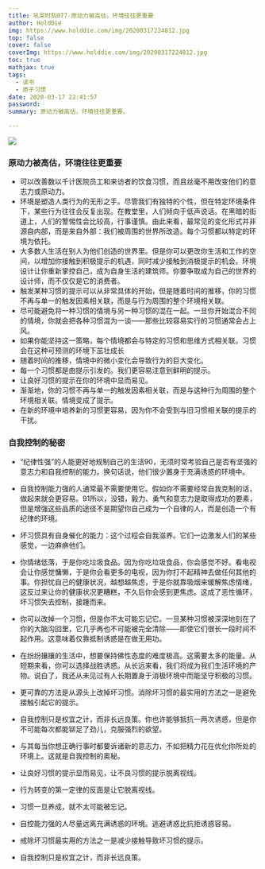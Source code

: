 ```yaml
---
title: 吼呆时刻077-原动力被高估，环境往往更重要
author: HoldDie
img: https://www.holddie.com/img/20200317224812.jpg
top: false
cover: false
coverImg: https://www.holddie.com/img/20200317224812.jpg
toc: true
mathjax: true
tags:
  - 读书
  - 原子习惯
date: 2020-03-17 22:41:57
password:
summary: 原动力被高估，环境往往更重要。

---
```


![](https://www.holddie.com/img/20200317224812.jpg)

### 原动力被高估，环境往往更重要

- 可以改善数以千计医院员工和来访者的饮食习惯，而且丝毫不用改变他们的意志力或原动力。
- 环境是塑造人类行为的无形之手。尽管我们有独特的个性，但在特定环境条件下，某些行为往往会反复出现。在教堂里，人们倾向于低声说话。在黑暗的街道上，人们的警惕性会比较高，行事谨慎。由此来看，最常见的变化形式并非源自内部，而是来自外部：我们被周围的世界所改造。每个习惯都以特定的环境为依托。
- 大多数人生活在别人为他们创造的世界里。但是你可以更改你生活和工作的空间，以增加你接触到积极提示的机遇，同时减少接触到消极提示的机会。环境设计让你重新掌控自己，成为自身生活的建筑师。你要争取成为自己的世界的设计师，而不仅仅是它的消费者。
- 触发某种习惯的提示可以从非常具体的开始，但是随着时间的推移，你的习惯不再与单一的触发因素相关联，而是与行为周围的整个环境相关联。
- 尽可能避免将一种习惯的情境与另一种习惯的混在一起。一旦你开始混合不同的情境，你就会把各种习惯混为一谈——那些比较容易实行的习惯通常会占上风。
- 如果你能坚持这一策略，每个情境都会与特定的习惯和思维方式相关联。习惯会在这种可预测的环境下茁壮成长
- 随着时间的推移，情境中的微小变化会导致行为的巨大变化。
- 每一个习惯都是由提示引发的。我们更容易注意到鲜明的提示。
- 让良好习惯的提示在你的环境中显而易见。
- 渐渐地，你的习惯不再与单一的触发因素相关联，而是与这种行为周围的整个环境相关联。情境变成了提示。
- 在新的环境中培养新的习惯更容易，因为你不会受到与旧习惯相关联的提示的干扰。

### 自我控制的秘密

- “纪律性强”的人能更好地规制自己的生活90，无须时常考验自己是否有坚强的意志力和自我控制的能力。换句话说，他们很少置身于充满诱惑的环境中。
- 自我控制能力强的人通常最不需要使用它。假如你不需要经常自我克制的话，做起来就会更容易。91所以，没错，毅力、勇气和意志力是取得成功的要素，但是增强这些品质的途径不是期望你自己成为一个自律的人，而是创造一个有纪律的环境。
- 坏习惯具有自身催化的能力：这个过程会自我滋养。它们一边激发人们的某些感觉，一边麻痹他们。
- 你情绪低落，于是你吃垃圾食品。因为你吃垃圾食品，你会感觉不好。看电视会让你感觉慵懒，于是你会看更多的电视，因为你打不起精神去做任何其他的事。你担忧自己的健康状况，越想越焦虑，于是你就靠吸烟来缓解焦虑情绪，这反过来让你的健康状况更糟糕，不久后你会感到更焦虑。这成了恶性循环，坏习惯失去控制，接踵而来。
- 你可以改掉一个习惯，但是你不太可能忘记它。一旦某种习惯被深深地刻在了你的大脑沟回里，它几乎再也不可能被完全清除——即使它们很长一段时间不起作用。这意味着仅靠抵制诱惑是在做无用功。
- 在纷纷攘攘的生活中，想要保持佛性态度的难度极高。这需要太多的能量。从短期来看，你可以选择战胜诱惑。从长远来看，我们将成为我们生活环境的产物。说白了，我还从未见过有人长期置身于消极环境中而能坚守积极的习惯。
- 更可靠的方法是从源头上改掉坏习惯。消除坏习惯的最实用的方法之一是避免接触引起它的提示。
- 自我控制只是权宜之计，而非长远良策。你也许能够抵抗一两次诱惑，但是你不可能每次都能铆足了劲儿，克服强烈的欲望。
- 与其每当你想正确行事时都要诉诸新的意志力，不如把精力花在优化你所处的环境上。这就是自我控制的奥秘。
- 让良好习惯的提示显而易见，让不良习惯的提示脱离视线。
- 行为转变的第一定律的反面是让它脱离视线。
- 习惯一旦养成，就不太可能被忘记。
- 自控能力强的人尽量远离充满诱惑的环境。逃避诱惑比抗拒诱惑容易。

- 戒除坏习惯最实用的方法之一是减少接触导致坏习惯的提示。
- 自我控制只是权宜之计，而非长远良策。

